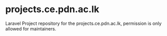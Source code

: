 # projects.ce.pdn.ac.lk
Laravel Project repository for the projects.ce.pdn.ac.lk, permission is only allowed for maintainers.
